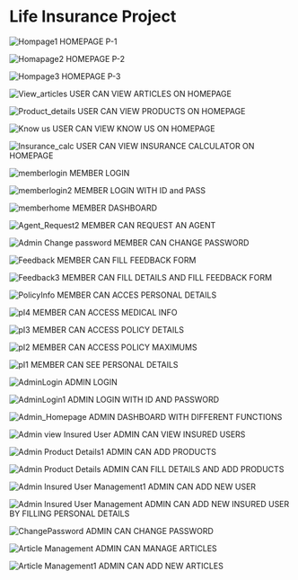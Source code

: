  # Life Insurance Project
![Hompage1](https://github.com/whojainagpal/Life_insurance_project/assets/140691823/fea61584-3482-40f1-94cc-68568e863971)
HOMEPAGE P-1

![Homapage2](https://github.com/whojainagpal/Life_insurance_project/assets/140691823/350865dd-c64b-4396-bf9f-e2ca34555478)
HOMEPAGE P-2

![Hompage3](https://github.com/whojainagpal/Life_insurance_project/assets/140691823/df3aee5e-a4ef-4d3f-9ca6-ff41e6866e24)
HOMEPAGE P-3

![View_articles](https://github.com/whojainagpal/Life_insurance_project/assets/140691823/2c330df8-4d4f-46b4-ae54-8780793e35ca)
USER CAN VIEW ARTICLES ON HOMEPAGE

![Product_details](https://github.com/whojainagpal/Life_insurance_project/assets/140691823/9e908ccb-7c7f-4cb6-a658-b5613e61edeb)
USER CAN VIEW PRODUCTS ON HOMEPAGE

![Know us](https://github.com/whojainagpal/Life_insurance_project/assets/140691823/caf2af4e-d44f-4294-928a-df16eb00f5be)
USER CAN VIEW KNOW US ON HOMEPAGE

![Insurance_calc](https://github.com/whojainagpal/Life_insurance_project/assets/140691823/8707d040-9ed5-4b01-8859-0fd454fe11ca)
USER CAN VIEW INSURANCE CALCULATOR ON HOMEPAGE

![memberlogin](https://github.com/whojainagpal/Life_insurance_project/assets/140691823/56bfd842-3b5d-4c4b-8679-637581b73e7f)
MEMBER LOGIN

![memberlogin2](https://github.com/whojainagpal/Life_insurance_project/assets/140691823/dcc62db2-72eb-4b92-a6ad-924ad30bc8f3)
MEMBER LOGIN WITH ID and PASS 

![memberhome](https://github.com/whojainagpal/Life_insurance_project/assets/140691823/96e3e2ab-75d7-43ee-9211-932a4ac25785)
MEMBER DASHBOARD

![Agent_Request2](https://github.com/whojainagpal/Life_insurance_project/assets/140691823/9761925b-6e37-45a8-8c0a-426f3f4c733a)
MEMBER CAN REQUEST AN AGENT

![Admin Change password](https://github.com/whojainagpal/Life_insurance_project/assets/140691823/78eec04e-7b68-464d-8def-fba880ccf5a4)
MEMBER CAN CHANGE PASSWORD

![Feedback](https://github.com/whojainagpal/Life_insurance_project/assets/140691823/0f76e401-290e-4b20-83aa-c79988fd8b0f)
MEMBER CAN FILL FEEDBACK FORM

![Feedback3](https://github.com/whojainagpal/Life_insurance_project/assets/140691823/f461ac86-d308-4807-b48b-9bbae9908db1)
MEMBER CAN FILL DETAILS AND FILL FEEDBACK FORM

![PolicyInfo](https://github.com/whojainagpal/Life_insurance_project/assets/140691823/13a0b729-f8ee-4a84-9165-44915113e582)
MEMBER CAN ACCES PERSONAL DETAILS

![pI4](https://github.com/whojainagpal/Life_insurance_project/assets/140691823/e7f9d173-e6c7-4750-a661-08fc24b3b48f)
MEMBER CAN ACCESS MEDICAL INFO

![pI3](https://github.com/whojainagpal/Life_insurance_project/assets/140691823/0ebbad07-d296-4b03-bebd-4a3d14b38fe3)
MEMBER CAN ACCESS POLICY DETAILS

![pI2](https://github.com/whojainagpal/Life_insurance_project/assets/140691823/c018caca-e1a3-433a-b787-7411ada9dce0)
MEMBER CAN ACCESS POLICY MAXIMUMS

![pI1](https://github.com/whojainagpal/Life_insurance_project/assets/140691823/3af91774-f4e5-4151-9dd8-88025e83e4a3)
MEMBER CAN SEE PERSONAL DETAILS


![AdminLogin](https://github.com/whojainagpal/Life_insurance_project/assets/140691823/e5b2d135-964c-49c5-b3b3-7e7a82894615)
ADMIN LOGIN

![AdminLogin1](https://github.com/whojainagpal/Life_insurance_project/assets/140691823/79d69222-72d7-48f0-9a5e-175a6bc9d2bd)
ADMIN LOGIN WITH ID AND PASSWORD

![Admin_Homepage](https://github.com/whojainagpal/Life_insurance_project/assets/140691823/e2a1c4a3-a3a6-4a84-8b6a-558e1292d7f2)
ADMIN DASHBOARD WITH DIFFERENT FUNCTIONS


![Admin view Insured User](https://github.com/whojainagpal/Life_insurance_project/assets/140691823/3bf93960-1ca5-4eea-b679-4e849508c786)
ADMIN CAN VIEW INSURED USERS


![Admin Product Details1](https://github.com/whojainagpal/Life_insurance_project/assets/140691823/666c373b-be98-4a67-a394-6c338b3cda0a)
ADMIN CAN ADD PRODUCTS

![Admin Product Details](https://github.com/whojainagpal/Life_insurance_project/assets/140691823/319fdcda-e78e-4a25-8982-34a867016174)
ADMIN CAN FILL DETAILS AND ADD PRODUCTS

![Admin Insured User Management1](https://github.com/whojainagpal/Life_insurance_project/assets/140691823/c1f65d24-455b-444c-9e65-dc78e2b44296)
ADMIN CAN ADD NEW USER

![Admin Insured User Management](https://github.com/whojainagpal/Life_insurance_project/assets/140691823/254a8175-f5dd-450b-8527-3ab9b3f3c0ad)
ADMIN CAN ADD NEW INSURED USER BY FILLING PERSONAL DETAILS


![ChangePassword](https://github.com/whojainagpal/Life_insurance_project/assets/140691823/49de18c5-768f-4223-9ea8-b11963adfe10)
ADMIN CAN CHANGE PASSWORD

![Article Management](https://github.com/whojainagpal/Life_insurance_project/assets/140691823/3a7419d6-fff9-41ad-a387-b6281b3a7ea5)
ADMIN CAN MANAGE ARTICLES

![Article Management1](https://github.com/whojainagpal/Life_insurance_project/assets/140691823/1ce9d2de-e209-439d-8c0a-4e226706e2e6)
ADMIN CAN ADD NEW ARTICLES 






